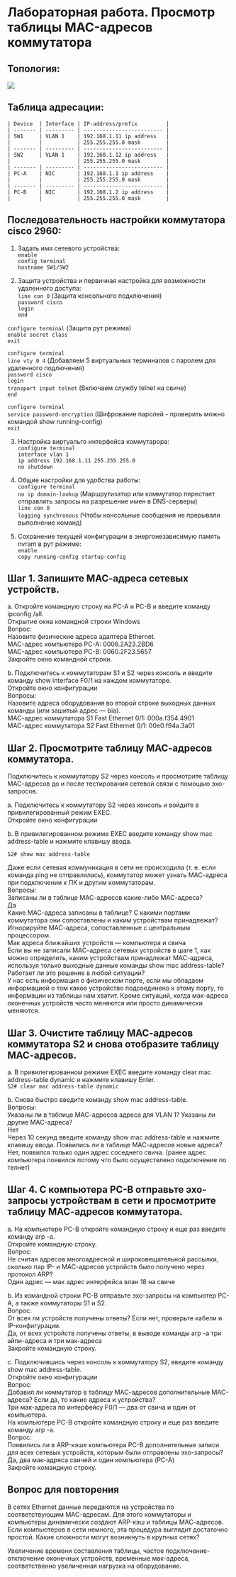 # Лабораторная работа. Просмотр таблицы MAC-адресов коммутатора    

## Топология:  
![](screenshots/topology.png)  

## Таблица адресации:  

    | Device  | Interface | IP-address/prefix         |
    | ------- | --------- | ------------------------- |
    | SW1     | VLAN 1    | 192.168.1.11 ip address   |
    |         |           | 255.255.255.0 mask        | 
    | ------- | --------- | ------------------------- |
    | SW2     | VLAN 1    | 192.168.1.12 ip address   |
    |                     | 255.255.255.0 mask        |
    | ------- | --------- | ------------------------- | 
    | PC-A    | NIC       | 192.168.1.1 ip address    |
    |         |           | 255.255.255.0 mask        |
    | ------- | --------- | ------------------------- | 
    | PC-B    | NIC       | 192.168.1.2 ip address    |
    |         |           | 255.255.255.0 mask        |
  

## Последовательность настройки коммутатора cisco 2960:  

1. Задать имя сетевого устройства:  
`enable`  
`config terminal`  
`hostname SW1/SW2`  

2. Защита устройства и первичная настройка для возможности удаленного доступа:  
`line con 0` (Защита консольного подключения)  
`password cisco`  
`login`    
`end`  

`configure terminal` (Защита рут режима)  
`enable secret class`  
`exit`  

`configure terminal`  
`line vty 0 4` (Добавляем 5 виртуальных терминалов с паролем для удаленного подлючения)  
`password cisco`  
`login`  
`transport input telnet` (Включаем службу telnet на свиче)  
`end`

`configure terminal`  
`service password-encryption` (Шифрование паролей - проверить можно командой show running-config)  
`exit` 

3. Настройка виртуальго интерфейса коммутарора:  
`configure terminal`  
`interface vlan 1`  
`ip address 192.168.1.11 255.255.255.0`      
`no shutdown`  

4. Общие настройки для удобства работы:  
`configure terminal`  
`no ip domain-lookup` (Маршрутизатор или коммутатор перестает отправлять запросы на разрешение имен в DNS-серверы)  
`line con 0`  
`logging synchronous` (Чтобы консольные сообщения не прерывали выполнение команд)   

5. Сохранение текущей конфигурации в энергонезависимую память nvram в рут режиме:  
`enable`  
`copy running-config startup-config`  

## Шаг 1. Запишите МАС-адреса сетевых устройств.  

a. Откройте командную строку на PC-A и PC-B и введите команду ipconfig /all.  
Открытие окна командной строки Windows  
Вопрос:  
Назовите физические адреса адаптера Ethernet.  
MAC-адрес компьютера PC-A: 0006.2A23.2BD6  
MAC-адрес компьютера PC-B: 0060.2F23.5657  
Закройте окно командной строки.  

b. Подключитесь к коммутаторам S1 и S2 через консоль и введите команду show interface F0/1 на каждом коммутаторе.  
Откройте окно конфигурации  
Вопросы:  
Назовите адреса оборудования во второй строке выходных данных команды (или зашитый адрес — bia).  
МАС-адрес коммутатора S1 Fast Ethernet 0/1: 000a.f354.4901  
МАС-адрес коммутатора S2 Fast Ethernet 0/1: 00e0.f94a.3a01  

##  Шаг 2. Просмотрите таблицу МАС-адресов коммутатора.  
Подключитесь к коммутатору S2 через консоль и просмотрите таблицу МАС-адресов до и после тестирования сетевой связи с помощью эхо-запросов.  

a. Подключитесь к коммутатору S2 через консоль и войдите в привилегированный режим EXEC.  
Откройте окно конфигурации  

b. В привилегированном режиме EXEC введите команду show mac address-table и нажмите клавишу ввода.    

`S2# show mac address-table`  

Даже если сетевая коммуникация в сети не происходила (т. е. если команда ping не отправлялась), коммутатор может узнать МАС-адреса при подключении к ПК и другим коммутаторам.  
Вопросы:  
Записаны ли в таблице МАС-адресов какие-либо МАС-адреса?   
Да  
Какие МАС-адреса записаны в таблице? С какими портами коммутатора они сопоставлены и каким устройствам принадлежат? Игнорируйте МАС-адреса, сопоставленные с центральным процессором.  
Мак адреса ближайших устройств — компьютера и свича    
Если вы не записали МАС-адреса сетевых устройств в шаге 1, как можно определить, каким устройствам принадлежат МАС-адреса, используя только выходные данные команды show mac address-table? Работает ли это решение в любой ситуации?  
У нас есть информация о физическом порте, если мы обладаем информацией о том какое устройство подсоединено к этому порту, то информации из таблицы нам хватит. Кроме ситуаций, когда мак-адреса оконечных устройств часто меняются или просто динамически меняются.  

## Шаг 3. Очистите таблицу МАС-адресов коммутатора S2 и снова отобразите таблицу МАС-адресов.  

a. В привилегированном режиме EXEC введите команду clear mac address-table dynamic и нажмите клавишу Enter.  
`S2# clear mac address-table dynamic`  

b. Снова быстро введите команду show mac address-table.  
Вопросы:  
Указаны ли в таблице МАС-адресов адреса для VLAN 1? Указаны ли другие МАС-адреса?  
Нет  
Через 10 секунд введите команду show mac address-table и нажмите клавишу ввода. Появились ли в таблице МАС-адресов новые адреса?  
Нет, появился только один адрес соседнего свича. (ранее адрес компьютера появился потому что было осуществлено подключение по телнет)  

## Шаг 4. С компьютера PC-B отправьте эхо-запросы устройствам в сети и просмотрите таблицу МАС-адресов коммутатора.  

a. На компьютере PC-B откройте командную строку и еще раз введите команду arp -a.  
Откройте командную строку.  
Вопрос:  
Не считая адресов многоадресной и широковещательной рассылки, сколько пар IP- и МАС-адресов устройств было получено через протокол ARP?  
Один адрес — мак адрес интерфейса влан 18 на свиче  

b. Из командной строки PC-B отправьте эхо-запросы на компьютер PC-A, а также коммутаторы S1 и S2.  
Вопрос:  
От всех ли устройств получены ответы? Если нет, проверьте кабели и IP-конфигурации.  
Да, от всех устройств получены ответы, в выводе команды arp -a три айпи-адреса и три мак-адреса  
Закройте командную строку.  

c. Подключившись через консоль к коммутатору S2, введите команду show mac address-table.  
Откройте окно конфигурации  
Вопрос:  
Добавил ли коммутатор в таблицу МАС-адресов дополнительные МАС-адреса? Если да, то какие адреса и устройства?  
Три мак-адреса по интерфейсу F0/1 — два от свича и один от компьютера.  
На компьютере PC-B откройте командную строку и еще раз введите команду arp -a.  
Вопрос:  
Появились ли в ARP-кэше компьютера PC-B дополнительные записи для всех сетевых устройств, которым были отправлены эхо-запросы?  
Да, два мак-адреса свичей и один компьютера (PC-A)  
Закройте командную строку.  

## Вопрос для повторения  
В сетях Ethernet данные передаются на устройства по соответствующим МАС-адресам. Для этого коммутаторы и компьютеры динамически создают ARP-кэш и таблицы МАС-адресов. Если компьютеров в сети немного, эта процедура выглядит достаточно простой. Какие сложности могут возникнуть в крупных сетях?  

Увеличение времени составления таблицы, частое подключение-отключение оконечных устройств, временные мак-адреса, соответственно увеличенная нагрузка на оборудование.  


